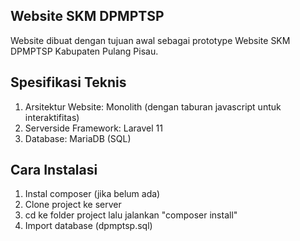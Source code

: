 ## Website SKM DPMPTSP

Website dibuat dengan tujuan awal sebagai prototype Website SKM DPMPTSP Kabupaten Pulang Pisau.

## Spesifikasi Teknis
1. Arsitektur Website: Monolith (dengan taburan javascript untuk interaktifitas)
2. Serverside Framework: Laravel 11
3. Database: MariaDB (SQL)

## Cara Instalasi
1. Instal composer (jika belum ada)
2. Clone project ke server
3. cd ke folder project lalu jalankan "composer install"
4. Import database (dpmptsp.sql)